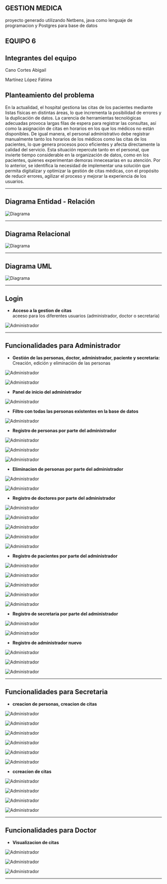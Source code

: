 ## GESTION MEDICA

proyecto generado utilizando Netbens, java como lenguaje de programacion y Postgres para base de datos

## EQUIPO 6


## Integrantes del equipo

Cano Cortes Abigail

Martínez López Fátima



## Planteamiento del problema

En la actualidad, el hospital gestiona las citas de los pacientes mediante listas físicas en distintas áreas, lo que incrementa la posibilidad de errores y la duplicación de datos. La carencia de herramientas tecnológicas adecuadas provoca largas filas de espera para registrar las consultas, así como la asignación de citas en horarios en los que los médicos no están disponibles.
De igual manera, el personal administrativo debe registrar manualmente tanto los horarios de los médicos como las citas de los pacientes, lo que genera procesos poco eficientes y afecta directamente la calidad del servicio. Esta situación repercute tanto en el personal, que invierte tiempo considerable en la organización de datos, como en los pacientes, quienes experimentan demoras innecesarias en su atención.
Por lo anterior, se identifica la necesidad de implementar una solución que permita digitalizar y optimizar la gestión de citas médicas, con el propósito de reducir errores, agilizar el proceso y mejorar la experiencia de los usuarios.


---

## Diagrama Entidad - Relación

![Diagrama](capturascitas/relacion.png)

---

## Diagrama Relacional

![Diagrama](capturascitas/relacional.png)

---

## Diagrama UML

![Diagrama](capturascitas/uml.png)

---

## Login

- **Acceso a la gestion de citas**  
  aceeso para los diferentes usuarios (administrador, doctor o secretaria)

![Administrador](capturascitas/login.png)
  
---

## Funcionalidades para Administrador

- **Gestión de las personas, doctor, administrador, paciente y secretaria:**  
  Creación, edición y eliminación de las personas
  
![Administrador](capturascitas/admin1.png)

![Administrador](capturascitas/admin2.png)


- **Panel de inicio del administrador**  

![Administrador](capturascitas/admin3.png)


- **Filtro con todas  las personas existentes en la base de datos** 

![Administrador](capturascitas/admin4.png)

- **Registro de personas por parte del administrador** 

![Administrador](capturascitas/admin6.png)

![Administrador](capturascitas/admin7.png)



![Administrador](capturascitas/admin9.png)

- **Eliminacion de personas por parte del administrador** 

![Administrador](capturascitas/admin10.png)

![Administrador](capturascitas/admin11.png)

- **Registro de doctores por parte del administrador** 

![Administrador](capturascitas/admin111.png)

![Administrador](capturascitas/admin112.png)

![Administrador](capturascitas/admin113.png)

![Administrador](capturascitas/admin114.png)

![Administrador](capturascitas/admin115.png)



- **Registro de pacientes por parte del administrador** 

![Administrador](capturascitas/admin116.png)

![Administrador](capturascitas/admin117.png)

![Administrador](capturascitas/admin118.png)

![Administrador](capturascitas/admin119.png)

![Administrador](capturascitas/admin120.png)

- **Registro de secretaria por parte del administrador** 

![Administrador](capturascitas/admin121.png)

![Administrador](capturascitas/admin122.png)




- **Registro de administrador nuevo** 

![Administrador](capturascitas/admin124.png)

![Administrador](capturascitas/admin125.png)

![Administrador](capturascitas/admin126.png)



---

## Funcionalidades para Secretaria

- **creacion de personas, creacion de citas**

  
![Administrador](capturascitas/admin14.png)

![Administrador](capturascitas/admin15.png)

![Administrador](capturascitas/admin16.png)

![Administrador](capturascitas/admin17.png)

![Administrador](capturascitas/admin18.png)

![Administrador](capturascitas/admin19.png)

- **ccreacion de citas**

![Administrador](capturascitas/admin20.png)

![Administrador](capturascitas/admin21.png)

![Administrador](capturascitas/admin22.png)

![Administrador](capturascitas/admin23.png)


---

## Funcionalidades para  Doctor

- **Visualizacion de citas**  

![Administrador](capturascitas/admin24.png)

![Administrador](capturascitas/admin25.png)

![Administrador](capturascitas/admin26.png)


---
